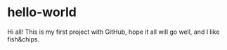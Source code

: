 # hello-world

Hi all!
This is my first project with GitHub, hope it all will go well, and I like fish&chips.
